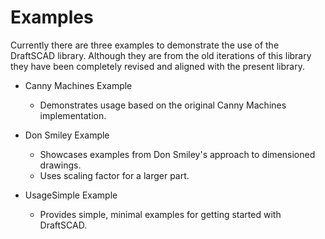 # Examples

Currently there are three examples to demonstrate the use of the DraftSCAD library. Although they are from the old iterations of this library they have been completely revised and aligned with the present library.

- Canny Machines Example

  - Demonstrates usage based on the original Canny Machines implementation.

- Don Smiley Example

  - Showcases examples from Don Smiley's approach to dimensioned drawings.
  - Uses scaling factor for a larger part.

- UsageSimple Example
  - Provides simple, minimal examples for getting started with DraftSCAD.

